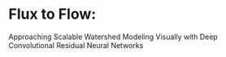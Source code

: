 # Flux to Flow: 
Approaching Scalable Watershed Modeling Visually with Deep Convolutional Residual Neural Networks
